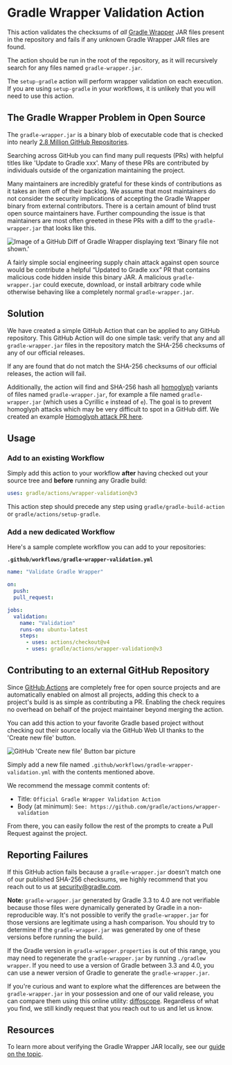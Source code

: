 # Gradle Wrapper Validation Action

This action validates the checksums of _all_ [Gradle Wrapper](https://docs.gradle.org/current/userguide/gradle_wrapper.html) JAR files present in the repository and fails if any unknown Gradle Wrapper JAR files are found.

The action should be run in the root of the repository, as it will recursively search for any files named `gradle-wrapper.jar`.

The `setup-gradle` action will perform wrapper validation on each execution. If you are using `setup-gradle` in your
workflows, it is unlikely that you will need to use this action.

## The Gradle Wrapper Problem in Open Source

The `gradle-wrapper.jar` is a binary blob of executable code that is checked into nearly
[2.8 Million GitHub Repositories](https://github.com/search?l=&q=filename%3Agradle-wrapper.jar&type=Code).

Searching across GitHub you can find many pull requests (PRs) with helpful titles like 'Update to Gradle xxx'.
Many of these PRs are contributed by individuals outside of the organization maintaining the project.

Many maintainers are incredibly grateful for these kinds of contributions as it takes an item off of their backlog.
We assume that most maintainers do not consider the security implications of accepting the Gradle Wrapper binary from external contributors.
There is a certain amount of blind trust open source maintainers have.
Further compounding the issue is that maintainers are most often greeted in these PRs with a diff to the `gradle-wrapper.jar` that looks like this.

![Image of a GitHub Diff of Gradle Wrapper displaying text 'Binary file not shown.'](https://user-images.githubusercontent.com/1323708/71915219-477d7780-3149-11ea-9254-90c80dbffb0a.png)

A fairly simple social engineering supply chain attack against open source would be contribute a helpful “Updated to Gradle xxx” PR that contains malicious code hidden inside this binary JAR.
A malicious `gradle-wrapper.jar` could execute, download, or install arbitrary code while otherwise behaving like a completely normal `gradle-wrapper.jar`.

## Solution

We have created a simple GitHub Action that can be applied to any GitHub repository.
This GitHub Action will do one simple task:
verify that any and all `gradle-wrapper.jar` files in the repository match the SHA-256 checksums of any of our official releases.

If any are found that do not match the SHA-256 checksums of our official releases, the action will fail.

Additionally, the action will find and SHA-256 hash all
[homoglyph](https://en.wikipedia.org/wiki/Homoglyph)
variants of files named `gradle-wrapper.jar`,
for example a file named `gradlе-wrapper.jar` (which uses a Cyrillic `е` instead of `e`).
The goal is to prevent homoglyph attacks which may be very difficult to spot in a GitHub diff.
We created an example [Homoglyph attack PR here](https://github.com/JLLeitschuh/playframework/pull/1/files).

## Usage

### Add to an existing Workflow

Simply add this action to your workflow **after** having checked out your source tree and **before** running any Gradle build:

```yaml
uses: gradle/actions/wrapper-validation@v3
```

This action step should precede any step using `gradle/gradle-build-action` or `gradle/actions/setup-gradle`.

### Add a new dedicated Workflow

Here's a sample complete workflow you can add to your repositories:

**`.github/workflows/gradle-wrapper-validation.yml`**
```yaml
name: "Validate Gradle Wrapper"

on:
  push:
  pull_request:

jobs:
  validation:
    name: "Validation"
    runs-on: ubuntu-latest
    steps:
      - uses: actions/checkout@v4
      - uses: gradle/actions/wrapper-validation@v3
```

## Contributing to an external GitHub Repository

Since [GitHub Actions](https://github.com/features/actions)
are completely free for open source projects and are automatically enabled on almost all projects,
adding this check to a project's build is as simple as contributing a PR.
Enabling the check requires no overhead on behalf of the project maintainer beyond merging the action.

You can add this action to your favorite Gradle based project without checking out their source locally via the
GitHub Web UI thanks to the 'Create new file' button.

![GitHub 'Create new file' Button bar picture](https://user-images.githubusercontent.com/1323708/73676469-6c023c00-4682-11ea-8c0a-5a1e2d29b17f.png)

Simply add a new file named `.github/workflows/gradle-wrapper-validation.yml` with the contents mentioned above.

We recommend the message commit contents of:
 - Title: `Official Gradle Wrapper Validation Action`
 - Body (at minimum): `See: https://github.com/gradle/actions/wrapper-validation`

From there, you can easily follow the rest of the prompts to create a Pull Request against the project.

## Reporting Failures

If this GitHub action fails because a `gradle-wrapper.jar` doesn't match one of our published SHA-256 checksums,
we highly recommend that you reach out to us at [security@gradle.com](mailto:security@gradle.com).

**Note:** `gradle-wrapper.jar` generated by Gradle 3.3 to 4.0 are not verifiable because those files were dynamically generated by Gradle in a non-reproducible way. It's not possible to verify the `gradle-wrapper.jar` for those versions are legitimate using a hash comparison. You should try to determine if the `gradle-wrapper.jar` was generated by one of these versions before running the build.

If the Gradle version in `gradle-wrapper.properties` is out of this range, you may need to regenerate the `gradle-wrapper.jar` by running `./gradlew wrapper`. If you need to use a version of Gradle between 3.3 and 4.0, you can use a newer version of Gradle to generate the `gradle-wrapper.jar`.

If you're curious and want to explore what the differences are between the `gradle-wrapper.jar` in your possession
and one of our valid release, you can compare them using this online utility: [diffoscope](https://try.diffoscope.org/).
Regardless of what you find, we still kindly request that you reach out to us and let us know.

## Resources

To learn more about verifying the Gradle Wrapper JAR locally, see our
[guide on the topic](https://docs.gradle.org/current/userguide/gradle_wrapper.html#wrapper_checksum_verification).
